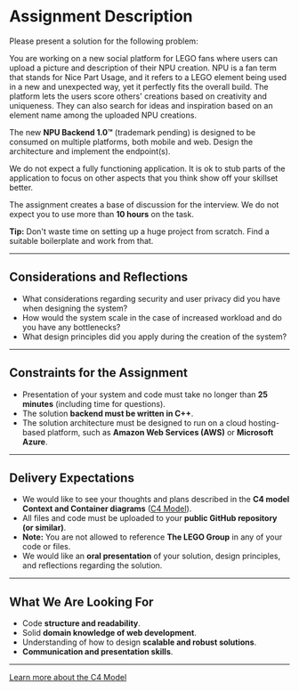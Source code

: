 # Assignment Description

Please present a solution for the following problem:

You are working on a new social platform for LEGO fans where users can upload a picture and description of their NPU creation. NPU is a fan term that stands for Nice Part Usage, and it refers to a LEGO element being used in a new and unexpected way, yet it perfectly fits the overall build. The platform lets the users score others' creations based on creativity and uniqueness. They can also search for ideas and inspiration based on an element name among the uploaded NPU creations.

The new **NPU Backend 1.0™** (trademark pending) is designed to be consumed on multiple platforms, both mobile and web. Design the architecture and implement the endpoint(s).

We do not expect a fully functioning application. It is ok to stub parts of the application to focus on other aspects that you think show off your skillset better.

The assignment creates a base of discussion for the interview. We do not expect you to use more than **10 hours** on the task.

**Tip:** Don't waste time on setting up a huge project from scratch. Find a suitable boilerplate and work from that.

---

## Considerations and Reflections

- What considerations regarding security and user privacy did you have when designing the system?
- How would the system scale in the case of increased workload and do you have any bottlenecks?
- What design principles did you apply during the creation of the system?

---

## Constraints for the Assignment

- Presentation of your system and code must take no longer than **25 minutes** (including time for questions).
- The solution **backend must be written in C++**.
- The solution architecture must be designed to run on a cloud hosting-based platform, such as **Amazon Web Services (AWS)** or **Microsoft Azure**.

---

## Delivery Expectations

- We would like to see your thoughts and plans described in the **C4 model Context and Container diagrams** ([C4 Model](https://c4model.com/)).
- All files and code must be uploaded to your **public GitHub repository (or similar)**.
- **Note:** You are not allowed to reference **The LEGO Group** in any of your code or files.
- We would like an **oral presentation** of your solution, design principles, and reflections regarding the solution.

---

## What We Are Looking For

- Code **structure and readability**.
- Solid **domain knowledge of web development**.
- Understanding of how to design **scalable and robust solutions**.
- **Communication and presentation skills**.

---

[Learn more about the C4 Model](https://c4model.com/)
